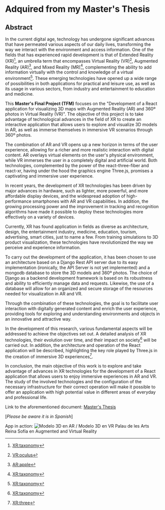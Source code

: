 # Adquired from my Master's Thesis

## Abstract

In the current digital age, technology has undergone significant advances that have permeated various aspects of our daily lives, transforming the way we interact with the environment and access information. One of the fields that has experienced rapid development is that of Extended Reality (XR)[^1], an umbrella term that encompasses Virtual Reality (VR)[^2], Augmented Reality (AR)[^3], and Mixed Reality (MR)[^1], complementing the ability to add information virtually with the control and knowledge of a virtual environment[^1]. These emerging technologies have opened up a wide range of possibilities in both applications for practical and leisure use, as well as its usage in various sectors, from industry and entertainment to education and medicine.

This **Master's Final Project (TFM)** focuses on the "Development of a React application for visualizing 3D maps with Augmented Reality (AR) and 360º photos in Virtual Reality (VR)". The objective of this project is to take advantage of technological advances in the field of XR to create an interactive application that allows users to explore and visualize 3D models in AR, as well as immerse themselves in immersive VR scenarios through 360º photos.

The combination of AR and VR opens up a new horizon in terms of the user experience, allowing for a richer and more realistic interaction with digital content. AR overlays virtual elements on the user's physical environment, while VR immerses the user in a completely digital and artificial world. Both technologies, complemented by the power of the react-three-fiber and react-xr, having under the hood the graphics engine Three.js, promises a captivating and immersive user experience.

In recent years, the development of XR technologies has been driven by major advances in hardware, such as lighter, more powerful, and more affordable display devices, and the widespread adoption of high-performance smartphones with AR and VR capabilities. In addition, the growing processing power and the improvement in tracking and recognition algorithms have made it possible to deploy these technologies more effectively on a variety of devices.

Currently, XR has found application in fields as diverse as architecture, design, the entertainment industry, medicine, education, tourism, advertising, smart cities, just to name a few. From training simulations to 3D product visualization, these technologies have revolutionized the way we perceive and experience information.

To carry out the development of the application, it has been chosen to use an architecture based on a Django Rest API server due to its easy implementation (ironically, the API Server is not yet implemented) and a mongodb database to store the 3D models and 360º photos. The choice of Django as a backend development framework is based on its robustness and ability to efficiently manage data and requests. Likewise, the use of a database will allow for an organized and secure storage of the resources needed for visualization in AR and VR.

Through the combination of these technologies, the goal is to facilitate user interaction with digitally generated content and enrich the user experience, providing tools for exploring and understanding environments and objects in an innovative and attractive way.

In the development of this research, various fundamental aspects will be addressed to achieve the objectives set out. A detailed analysis of XR technologies, their evolution over time, and their impact on society[^1] will be carried out. In addition, the architecture and operation of the React application will be described, highlighting the key role played by Three.js in the creation of immersive 3D experiences[^4].

In conclusion, the main objective of this work is to explore and take advantage of advances in XR technologies for the development of a React application that allows users to enjoy immersive experiences in AR and VR. The study of the involved technologies and the configuration of the necessary infrastructure for their correct operation will make it possible to offer an application with high potential value in different areas of everyday and professional life.

Link to the aforementioned document:
[Master's Thesis](https://gdurl.com/gQszv "UV TWCAM Master Thesis")

[*Please be aware it is in Spanish*]

App in action:
![Modelo 3D en AR / Modelo 3D en VR](https://gdurl.com/AIXe)
Palau de les Arts Reina Sofía en Augmented and Virtual Reality

[^1]: [XR:taxonomy](URL)
[^2]: [VR:oculus](URL)
[^3]: [AR:apple](URL)
[^4]: [XR:three](URL)
